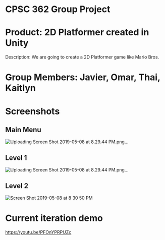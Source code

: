 # CPSC 362 Group Project
# Product: 2D Platformer created in Unity
Description: We are going to create a 2D Platformer game like Mario Bros.
# Group Members: Javier, Omar, Thai, Kaitlyn
# Screenshots
## Main Menu
![Uploading Screen Shot 2019-05-08 at 8.29.44 PM.png…]()
## Level 1
![Uploading Screen Shot 2019-05-08 at 8.29.44 PM.png…]()
## Level 2
![Screen Shot 2019-05-08 at 8 30 50 PM](https://user-images.githubusercontent.com/44476129/57425521-4b2eb800-71d0-11e9-82f6-346901033314.png)
# Current iteration demo
https://youtu.be/PFOnYPRPUZc
